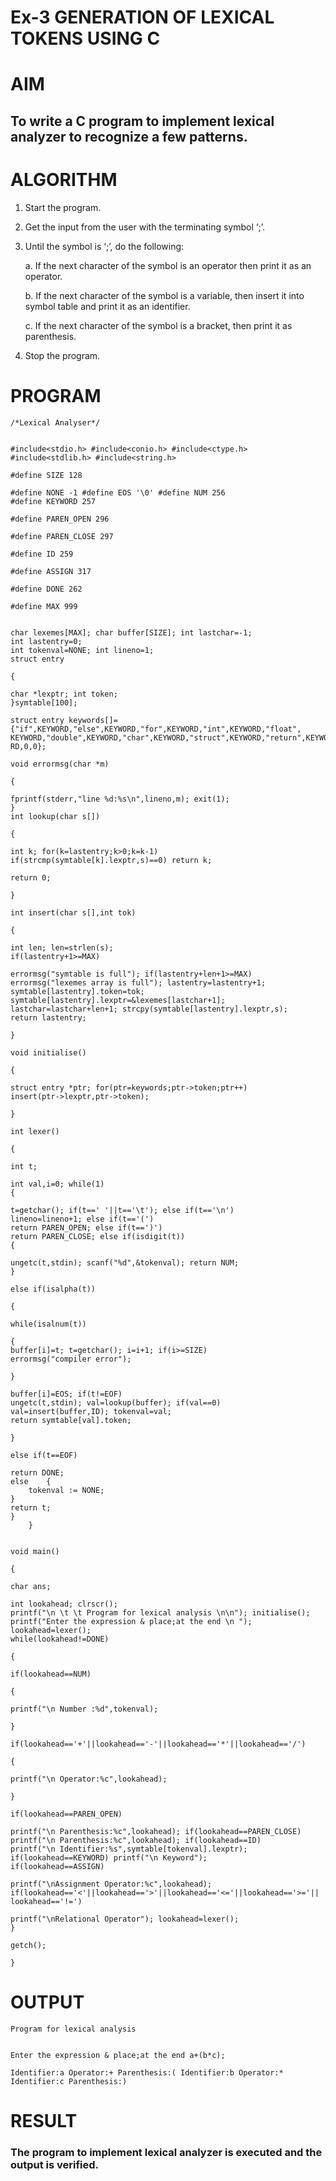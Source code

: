 # Ex-3 GENERATION OF LEXICAL TOKENS USING C
# AIM
## To write a C program to implement lexical analyzer to recognize a few patterns.
# ALGORITHM
1)	Start the program.
2)	Get the input from the user with the terminating symbol ‘;’.
3)	Until the symbol is ‘;’, do the following:
   
    a.	If the next character of the symbol is an operator then print it as an operator.
  	
    b.	If the next character of the symbol is a variable, then insert it into symbol table and print it as an identifier.
  	
    c.	If the next character of the symbol is a bracket, then print it as parenthesis.
  	
5)	Stop the program.
# PROGRAM
```
/*Lexical Analyser*/


#include<stdio.h> #include<conio.h> #include<ctype.h> #include<stdlib.h> #include<string.h>

#define SIZE 128

#define NONE -1 #define EOS '\0' #define NUM 256
#define KEYWORD 257

#define PAREN_OPEN 296

#define PAREN_CLOSE 297

#define ID 259

#define ASSIGN 317

#define DONE 262

#define MAX 999


char lexemes[MAX]; char buffer[SIZE]; int lastchar=-1;
int lastentry=0;
int tokenval=NONE; int lineno=1;
struct entry

{

char *lexptr; int token;
}symtable[100];

struct entry keywords[]={"if",KEYWORD,"else",KEYWORD,"for",KEYWORD,"int",KEYWORD,"float", KEYWORD,"double",KEYWORD,"char",KEYWORD,"struct",KEYWORD,"return",KEYWO RD,0,0};

void errormsg(char *m)

{

fprintf(stderr,"line %d:%s\n",lineno,m); exit(1);
}
int lookup(char s[])

{

int k; for(k=lastentry;k>0;k=k-1)
if(strcmp(symtable[k].lexptr,s)==0) return k;
 
return 0;

}

int insert(char s[],int tok)

{

int len; len=strlen(s);
if(lastentry+1>=MAX)

errormsg("symtable is full"); if(lastentry+len+1>=MAX)
errormsg("lexemes array is full"); lastentry=lastentry+1; symtable[lastentry].token=tok; symtable[lastentry].lexptr=&lexemes[lastchar+1]; lastchar=lastchar+len+1; strcpy(symtable[lastentry].lexptr,s);
return lastentry;

}

void initialise()

{

struct entry *ptr; for(ptr=keywords;ptr->token;ptr++)
insert(ptr->lexptr,ptr->token);

}
 
int lexer()

{

int t;

int val,i=0; while(1)
{

t=getchar(); if(t==' '||t=='\t'); else if(t=='\n')
lineno=lineno+1; else if(t=='(')
return PAREN_OPEN; else if(t==')')
return PAREN_CLOSE; else if(isdigit(t))
{

ungetc(t,stdin); scanf("%d",&tokenval); return NUM;
}

else if(isalpha(t))

{

while(isalnum(t))

{
buffer[i]=t; t=getchar(); i=i+1; if(i>=SIZE)
errormsg("compiler error");

}

buffer[i]=EOS; if(t!=EOF)
ungetc(t,stdin); val=lookup(buffer); if(val==0)
val=insert(buffer,ID); tokenval=val;
return symtable[val].token;

}

else if(t==EOF)

return DONE;
else	{      
	tokenval := NONE;
}
return t;
}
	}


void main()

{

char ans;

int lookahead; clrscr();
printf("\n \t \t Program for lexical analysis \n\n"); initialise();
printf("Enter the expression & place;at the end \n "); lookahead=lexer();
while(lookahead!=DONE)

{

if(lookahead==NUM)

{

printf("\n Number :%d",tokenval);

}

if(lookahead=='+'||lookahead=='-'||lookahead=='*'||lookahead=='/')

{

printf("\n Operator:%c",lookahead);

}

if(lookahead==PAREN_OPEN)

printf("\n Parenthesis:%c",lookahead); if(lookahead==PAREN_CLOSE)
printf("\n Parenthesis:%c",lookahead); if(lookahead==ID)
printf("\n Identifier:%s",symtable[tokenval].lexptr);
if(lookahead==KEYWORD) printf("\n Keyword");
if(lookahead==ASSIGN)

printf("\nAssignment Operator:%c",lookahead); if(lookahead=='<'||lookahead=='>'||lookahead=='<='||lookahead=='>='||
lookahead=='!=')

printf("\nRelational Operator"); lookahead=lexer();
}

getch();

}
```
# OUTPUT
```
Program for lexical analysis


Enter the expression & place;at the end a+(b*c);

Identifier:a Operator:+ Parenthesis:( Identifier:b Operator:* Identifier:c Parenthesis:)

```
# RESULT
### The program to implement lexical analyzer is executed and the output is verified.
